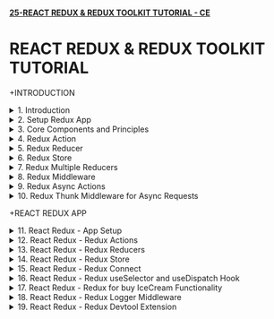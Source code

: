 #### [25-REACT REDUX & REDUX TOOLKIT TUTORIAL - CE](/courses/react/25.md)

# REACT REDUX & REDUX TOOLKIT TUTORIAL

+INTRODUCTION

<details>
  <summary>1. Introduction </summary>

# Introduction

![image](https://github.com/omeatai/My-Tutorials/assets/32337103/e74a4afe-5158-4508-b65e-fcee26ed4d9b)
![image](https://github.com/omeatai/My-Tutorials/assets/32337103/793a173f-2543-4a90-beaf-ca9c401242cb)
![image](https://github.com/omeatai/My-Tutorials/assets/32337103/29106b39-ede6-4c0e-9619-bccedfd92daf)
![image](https://github.com/omeatai/My-Tutorials/assets/32337103/2b810a2e-4ce5-435b-8220-5ec7cc3671fe)
![image](https://github.com/omeatai/My-Tutorials/assets/32337103/c6376c93-26f0-403d-94b6-f53d6ac260dc)
![image](https://github.com/omeatai/My-Tutorials/assets/32337103/bfb3c175-c789-49f6-9e36-b9a51e8ee66e)
![image](https://github.com/omeatai/My-Tutorials/assets/32337103/06a150bf-ec24-4af7-95d9-50b2a775fcac)
![image](https://github.com/omeatai/My-Tutorials/assets/32337103/4d8886e0-7e0d-4323-8361-6ddf59603593)
![image](https://github.com/omeatai/My-Tutorials/assets/32337103/6acd3c37-91fe-41d0-8bf9-ccd14e806a5b)
![image](https://github.com/omeatai/My-Tutorials/assets/32337103/08121a77-f49f-4d3c-9181-c6121fa90d91)
![image](https://github.com/omeatai/My-Tutorials/assets/32337103/5fc0d88f-0287-4d3e-a955-4be1f5ba7133)
![image](https://github.com/omeatai/My-Tutorials/assets/32337103/3dfe4971-6f34-47ab-8c2a-c178c9a3b872)
![image](https://github.com/omeatai/My-Tutorials/assets/32337103/1613ca54-e68e-45c6-b477-6a77b966ee32)
![image](https://github.com/omeatai/My-Tutorials/assets/32337103/f1ff788c-52d8-4bd7-9155-2f55b0cebc1b)

# #END</details>

<details>
  <summary>2. Setup Redux App </summary>

# Setup Redux App

### [https://github.com/omeatai/x-react-ecommerce/commit/19af64a0cf8789347e5ee2f916a2150f1ef04047](https://github.com/omeatai/x-react-ecommerce/commit/19af64a0cf8789347e5ee2f916a2150f1ef04047)

# Initialize npm 

```jsb
 npm init --yes
```

# Install redux

```jsb
npm install redux
```

<img width="1010" alt="image" src="https://github.com/omeatai/My-Tutorials/assets/32337103/5999fcf2-34c5-4787-89c5-d7b6246c68dc">

# #END</details>

<details>
  <summary>3. Core Components and Principles </summary>

# Core Components and Principles

![image](https://github.com/omeatai/My-Tutorials/assets/32337103/3a00765e-e0e0-44e3-8abc-a384114436bb)
![image](https://github.com/omeatai/My-Tutorials/assets/32337103/b6858240-fe8f-4553-aa89-309659780f82)
![image](https://github.com/omeatai/My-Tutorials/assets/32337103/e3827376-f913-43eb-9935-b4d5b490b5ee)
![image](https://github.com/omeatai/My-Tutorials/assets/32337103/65d47ac7-f41a-4c06-af51-eb4c376f8428)
![image](https://github.com/omeatai/My-Tutorials/assets/32337103/c00c9904-f77e-45d7-86f1-d92d60f5c70c)
![image](https://github.com/omeatai/My-Tutorials/assets/32337103/2703a8d8-094b-426d-bf90-b6e03c7a5976)

# #END</details>

<details>
  <summary>4. Redux Action </summary>

# Redux Action

### [https://github.com/omeatai/x-react-ecommerce/commit/47ed160d4c049eaa12e1342fc74536bb6be82627](https://github.com/omeatai/x-react-ecommerce/commit/47ed160d4c049eaa12e1342fc74536bb6be82627)

![image](https://github.com/omeatai/My-Tutorials/assets/32337103/e4a5d01d-9d66-4344-98f5-b4b64638f7f9)
![image](https://github.com/omeatai/My-Tutorials/assets/32337103/a9794c1c-e185-4489-ac07-5908bbff0598)

# #END</details>

<details>
  <summary>5. Redux Reducer </summary>

# Redux Reducer

### [https://github.com/omeatai/x-react-ecommerce/commit/f2c6946244f32271c3392ccefd1e5e92f8d97594](https://github.com/omeatai/x-react-ecommerce/commit/f2c6946244f32271c3392ccefd1e5e92f8d97594)

![image](https://github.com/omeatai/My-Tutorials/assets/32337103/2fd8248c-97b3-40b1-bc9e-ed38af075754)
![image](https://github.com/omeatai/My-Tutorials/assets/32337103/ee946139-6cdb-4f83-a272-28f18ce7a9a7)

# #END</details>

<details>
  <summary>6. Redux Store </summary>

# Redux Store

### [https://github.com/omeatai/x-react-ecommerce/commit/042f9a08a64cec45b6f71fe825186e545ce304c0](https://github.com/omeatai/x-react-ecommerce/commit/042f9a08a64cec45b6f71fe825186e545ce304c0)

![image](https://github.com/omeatai/My-Tutorials/assets/32337103/3f602a5e-d29b-4f88-9fa9-1037b1b1abf3)
![image](https://github.com/omeatai/My-Tutorials/assets/32337103/a03fddfd-e28e-49c1-b8b9-3242cccb901a)

<img width="1010" alt="image" src="https://github.com/omeatai/My-Tutorials/assets/32337103/d0db7fca-571e-4c55-addb-e5e2dbc192da">

# #END</details>

<details>
  <summary>7. Redux Multiple Reducers </summary>

# Redux Multiple Reducers

### [https://github.com/omeatai/x-react-ecommerce/commit/3f626132174fb4a45588a261e9ae36d43d6a74c3](https://github.com/omeatai/x-react-ecommerce/commit/3f626132174fb4a45588a261e9ae36d43d6a74c3)

![image](https://github.com/omeatai/My-Tutorials/assets/32337103/cb486a6c-0335-4b1b-b053-86b58d34b5dd)
<img width="1014" alt="image" src="https://github.com/omeatai/My-Tutorials/assets/32337103/979cac9a-931b-4414-8cb0-c788992a5d5b">
<img width="1015" alt="image" src="https://github.com/omeatai/My-Tutorials/assets/32337103/f597adfb-bd2d-463d-9a0d-5e105f75b57b">

# #END</details>

<details>
  <summary>8. Redux Middleware </summary>

# Redux Middleware

### [https://github.com/omeatai/x-react-ecommerce/commit/06bf280245e25d2bdb16e61265813b939bff5043](https://github.com/omeatai/x-react-ecommerce/commit/06bf280245e25d2bdb16e61265813b939bff5043)

# Install Redux-logger

```js
npm i --save redux-logger
```

# Usage

```js
import { applyMiddleware, createStore } from 'redux';
 
// Logger with default options
import logger from 'redux-logger'
const store = createStore(
  reducer,
  applyMiddleware(logger)
)
 
// Note passing middleware as the third argument requires redux@>=3.1.0
```

![image](https://github.com/omeatai/My-Tutorials/assets/32337103/42b29314-be1e-4b9e-a022-a243e3830ada)
![image](https://github.com/omeatai/My-Tutorials/assets/32337103/98653144-253b-4775-a3b0-0039665394de)
![image](https://github.com/omeatai/My-Tutorials/assets/32337103/240e07c1-9e56-4e2c-b1bb-0a0c22bf61d6)
<img width="1014" alt="image" src="https://github.com/omeatai/My-Tutorials/assets/32337103/01198ca0-2bc3-4280-8186-88c6d4346394">
<img width="1014" alt="image" src="https://github.com/omeatai/My-Tutorials/assets/32337103/08dfe863-9457-40a3-94c4-aba841c175d4">

# #END</details>

<details>
  <summary>9. Redux Async Actions </summary>

# Redux Async Actions

### [https://github.com/omeatai/x-react-ecommerce/commit/c04a98c1dab6470d02b1694d6958a886d0a42346](https://github.com/omeatai/x-react-ecommerce/commit/c04a98c1dab6470d02b1694d6958a886d0a42346)

![image](https://github.com/omeatai/My-Tutorials/assets/32337103/2a18e00a-da81-42b6-a133-0ed8b11185a8)
![image](https://github.com/omeatai/My-Tutorials/assets/32337103/92f78076-5413-4b57-b9f0-b36072bb41bb)
![image](https://github.com/omeatai/My-Tutorials/assets/32337103/a8d56874-be9d-4c87-89a6-19449c30104e)
![image](https://github.com/omeatai/My-Tutorials/assets/32337103/be02670e-e3d1-4ac3-8bea-06ccd37dce6e)
![image](https://github.com/omeatai/My-Tutorials/assets/32337103/71dbefa6-f4d0-4fe3-bc5e-f28979e447e5)
<img width="1069" alt="image" src="https://github.com/omeatai/My-Tutorials/assets/32337103/058f6cda-8534-4ec4-aa0f-566a6d3a9724">

# #END</details>

<details>
  <summary>10. Redux Thunk Middleware for Async Requests </summary>

# Redux Thunk Middleware for Async Requests

### [https://jsonplaceholder.typicode.com/users](https://jsonplaceholder.typicode.com/users)

### [https://github.com/omeatai/x-react-ecommerce/commit/f3804d24d85f65388ee1fb47dd0a60a1e9e1e60c](https://github.com/omeatai/x-react-ecommerce/commit/f3804d24d85f65388ee1fb47dd0a60a1e9e1e60c)

# Install Axios and Redux-Thunk

```jsbs
npm install axios redux-thunk
```

![image](https://github.com/omeatai/My-Tutorials/assets/32337103/e9e8571a-6d12-4144-ae97-5a6dd31c5c63)
<img width="1270" alt="image" src="https://github.com/omeatai/My-Tutorials/assets/32337103/83b35813-323b-4e26-9997-48066219c181">
<img width="1270" alt="image" src="https://github.com/omeatai/My-Tutorials/assets/32337103/7e1a4bee-732c-4d24-93d7-ebe283b92fc2">
<img width="1270" alt="image" src="https://github.com/omeatai/My-Tutorials/assets/32337103/003a4062-89fa-4c41-ae1f-4ad4d7f88302">
<img width="1270" alt="image" src="https://github.com/omeatai/My-Tutorials/assets/32337103/c02692e5-26a3-4376-84ef-92cec93b726c">
<img width="1070" alt="image" src="https://github.com/omeatai/My-Tutorials/assets/32337103/a663ed29-66fe-48b5-8729-5e5bd4cb0590">
<img width="1070" alt="image" src="https://github.com/omeatai/My-Tutorials/assets/32337103/f3a56fc7-cacc-425e-983d-d65d62e82b92">
<img width="1070" alt="image" src="https://github.com/omeatai/My-Tutorials/assets/32337103/d709d51d-664e-4cae-b25e-453719959d51">

# #END</details>

+REACT REDUX APP

<details>
  <summary>11. React Redux - App Setup </summary>

# React Redux - App Setup

### [https://github.com/omeatai/x-react-ecommerce/commit/27c311c7d217355c9b6b9a198c441c2be6627494](https://github.com/omeatai/x-react-ecommerce/commit/27c311c7d217355c9b6b9a198c441c2be6627494)

# Create React App

```jsbs
npx create-react-app react-redux-demo
yarn create react-app react-redux-demo
```

# Install Redux Libraries

```jsbs
npm install redux react-redux
yarn add redux react-redux
```

# Start App

```jsbs
npm start
yarn start
```

![image](https://github.com/omeatai/My-Tutorials/assets/32337103/2b61ed1e-97e4-4afd-8939-8d24aa41a6d1)
<img width="1070" alt="image" src="https://github.com/omeatai/My-Tutorials/assets/32337103/71285e5e-67c0-4ffb-a149-7064dad52ccb">
<img width="1070" alt="image" src="https://github.com/omeatai/My-Tutorials/assets/32337103/c102d266-7f62-4f64-b012-42347e353ba0">
<img width="1267" alt="image" src="https://github.com/omeatai/My-Tutorials/assets/32337103/95c22593-6b97-4620-8617-1aaecdcf5bb7">

# #END</details>

<details>
  <summary>12. React Redux - Redux Actions </summary>

# React Redux - Redux Actions

### [https://github.com/omeatai/x-react-ecommerce/commit/4216293281e5445ccb7b99c1c50c180960396e49](https://github.com/omeatai/x-react-ecommerce/commit/4216293281e5445ccb7b99c1c50c180960396e49)

![image](https://github.com/omeatai/My-Tutorials/assets/32337103/f33218ae-362a-4134-9018-90b4c21303ca)
<img width="1069" alt="image" src="https://github.com/omeatai/My-Tutorials/assets/32337103/2d643859-7c24-40e5-8d0a-d0c7a7cef312">
<img width="1069" alt="image" src="https://github.com/omeatai/My-Tutorials/assets/32337103/9cc55a68-d890-4833-a80f-cb963ab61477">

# #END</details>

<details>
  <summary>13. React Redux - Redux Reducers </summary>

# React Redux - Redux Reducers

### [https://github.com/omeatai/x-react-ecommerce/commit/e695cc9238d6925b8614796f1a5dd4839c681e88](https://github.com/omeatai/x-react-ecommerce/commit/e695cc9238d6925b8614796f1a5dd4839c681e88)

![image](https://github.com/omeatai/My-Tutorials/assets/32337103/1e9e5dbf-9fd1-4e89-b8d7-466341816b3a)
<img width="1069" alt="image" src="https://github.com/omeatai/My-Tutorials/assets/32337103/71315df9-6842-43a7-9d18-5817c964f315">

# #END</details>

<details>
  <summary>14. React Redux - Redux Store </summary>

# React Redux - Redux Store

### [https://github.com/omeatai/x-react-ecommerce/commit/cb8302f5eced3a858f34ce26db1809f84c65f4d2](https://github.com/omeatai/x-react-ecommerce/commit/cb8302f5eced3a858f34ce26db1809f84c65f4d2)

![image](https://github.com/omeatai/My-Tutorials/assets/32337103/ff66126b-3e3c-4e5a-a5ab-96a756c46c61)
<img width="1069" alt="image" src="https://github.com/omeatai/My-Tutorials/assets/32337103/b6f57752-4828-4bd0-b7d4-66bbeef86b61">
<img width="1069" alt="image" src="https://github.com/omeatai/My-Tutorials/assets/32337103/a726283b-e079-420a-9553-69c3c6b6e26c">

# #END</details>

<details>
  <summary>15. React Redux - Redux Connect </summary>

# React Redux - Redux Connect

### [https://github.com/omeatai/x-react-ecommerce/commit/71bce0eb11dacf30a6dabd758ab844226cb810f4](https://github.com/omeatai/x-react-ecommerce/commit/71bce0eb11dacf30a6dabd758ab844226cb810f4)

![image](https://github.com/omeatai/My-Tutorials/assets/32337103/376bfb9f-5f36-4e3e-b7b0-563563ad46ed)
![image](https://github.com/omeatai/My-Tutorials/assets/32337103/36b2d712-7a96-4efc-830f-b57c587e4bfc)
<img width="1069" alt="image" src="https://github.com/omeatai/My-Tutorials/assets/32337103/b1ffe6a9-69e6-406b-b5cb-cb0ccda800e1">
<img width="1069" alt="image" src="https://github.com/omeatai/My-Tutorials/assets/32337103/4c458266-7022-491f-a393-cbd15b19de2d">
<img width="1069" alt="image" src="https://github.com/omeatai/My-Tutorials/assets/32337103/77db7dbe-a637-407f-9f11-5400c673de8f">
<img width="1291" alt="image" src="https://github.com/omeatai/My-Tutorials/assets/32337103/7580bd6e-2292-43af-b435-043a2fb7dfe6">

# #END</details>

<details>
  <summary>16. React Redux - Redux useSelector and useDispatch Hook </summary>

# React Redux - Redux useSelector and useDispatch Hook

### [https://github.com/omeatai/x-react-ecommerce/commit/a996059f2761d0706e80e3e734114adfea775cc8](https://github.com/omeatai/x-react-ecommerce/commit/a996059f2761d0706e80e3e734114adfea775cc8)

![image](https://github.com/omeatai/My-Tutorials/assets/32337103/8153b5fd-eb33-4756-80f5-c4323d4c0edc)
<img width="1067" alt="image" src="https://github.com/omeatai/My-Tutorials/assets/32337103/8c1cc6c4-bea2-4c93-934f-36b49e567550">
<img width="1067" alt="image" src="https://github.com/omeatai/My-Tutorials/assets/32337103/e8eb47b7-87be-44b5-a766-6029a32e8bd6">
<img width="1067" alt="image" src="https://github.com/omeatai/My-Tutorials/assets/32337103/dd724e34-b4d3-490f-95a6-2b54691687ed">
<img width="1293" alt="image" src="https://github.com/omeatai/My-Tutorials/assets/32337103/874a694d-fd27-42a9-9fe6-50ee98cf11d1">

# #END</details>

<details>
  <summary>17. React Redux - Redux for buy IceCream Functionality </summary>

# React Redux - Redux for buy IceCream Functionality

### [https://github.com/omeatai/x-react-ecommerce/commit/7a50312468bc99606ee9e649ae636c10063a7ca0](https://github.com/omeatai/x-react-ecommerce/commit/7a50312468bc99606ee9e649ae636c10063a7ca0)

<img width="1071" alt="image" src="https://github.com/omeatai/My-Tutorials/assets/32337103/46b16225-81a9-4868-a1d5-fe9e6a788c78">
<img width="1071" alt="image" src="https://github.com/omeatai/My-Tutorials/assets/32337103/6c110e19-6042-4dd7-a1eb-4cc1ca489dce">
<img width="1071" alt="image" src="https://github.com/omeatai/My-Tutorials/assets/32337103/164ca327-f5a6-4f0c-9df1-6c5ea1c9a873">
<img width="1071" alt="image" src="https://github.com/omeatai/My-Tutorials/assets/32337103/f1bcd868-d332-4592-8448-e39ef26e9bb5">
<img width="1071" alt="image" src="https://github.com/omeatai/My-Tutorials/assets/32337103/09288899-c683-411c-a9f0-5cda699d7738">
<img width="1071" alt="image" src="https://github.com/omeatai/My-Tutorials/assets/32337103/bb131676-d345-4315-b23d-bb4fc3274447">
<img width="1293" alt="image" src="https://github.com/omeatai/My-Tutorials/assets/32337103/bd96efc3-0741-4d91-8573-7ba081dc4c81">

# #END</details>

<details>
  <summary>18. React Redux - Redux Logger Middleware </summary>

# React Redux - Redux Logger Middleware

### [https://github.com/omeatai/x-react-ecommerce/commit/c792f7ef5e455505de35f50f8e4280b5e352a569](https://github.com/omeatai/x-react-ecommerce/commit/c792f7ef5e455505de35f50f8e4280b5e352a569)

# Install Redux-logger

```js
npm install redux-logger
```

<img width="1070" alt="image" src="https://github.com/omeatai/My-Tutorials/assets/32337103/48f565a3-7d5e-44f0-8f1b-d09e454b60b6">
<img width="1289" alt="image" src="https://github.com/omeatai/My-Tutorials/assets/32337103/b7ba5767-743f-450d-9f56-d88bc0854a46">

# #END</details>

<details>
  <summary>19. React Redux - Redux Devtool Extension </summary>

# React Redux - Redux Devtool Extension



```js

```

```js

```

```js

```

```js

```

```js

```

```js

```

```js

```

```js

```

```js

```

```js

```

```js

```

```js

```

```js

```

# #END</details>
